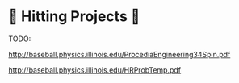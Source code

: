 # **🥊 Hitting Projects 🥊**

TODO:

http://baseball.physics.illinois.edu/ProcediaEngineering34Spin.pdf

http://baseball.physics.illinois.edu/HRProbTemp.pdf
